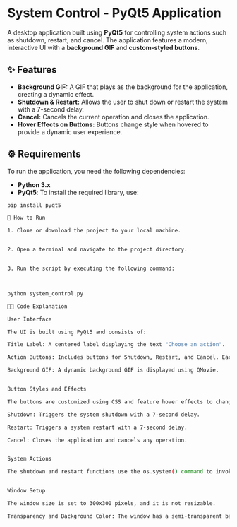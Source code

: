 
# System Control - PyQt5 Application

A desktop application built using **PyQt5** for controlling system actions such as shutdown, restart, and cancel. The application features a modern, interactive UI with a **background GIF** and **custom-styled buttons**.

## ✨ Features

- **Background GIF:** A GIF that plays as the background for the application, creating a dynamic effect.
- **Shutdown & Restart:** Allows the user to shut down or restart the system with a 7-second delay.
- **Cancel:** Cancels the current operation and closes the application.
- **Hover Effects on Buttons:** Buttons change style when hovered to provide a dynamic user experience.

## ⚙️ Requirements

To run the application, you need the following dependencies:

- **Python 3.x**
- **PyQt5**: To install the required library, use:

```bash
pip install pyqt5

🚀 How to Run

1. Clone or download the project to your local machine.


2. Open a terminal and navigate to the project directory.


3. Run the script by executing the following command:



python system_control.py

🧑‍💻 Code Explanation

User Interface

The UI is built using PyQt5 and consists of:

Title Label: A centered label displaying the text "Choose an action".

Action Buttons: Includes buttons for Shutdown, Restart, and Cancel. Each button has a hover effect.

Background GIF: A dynamic background GIF is displayed using QMovie.


Button Styles and Effects

The buttons are customized using CSS and feature hover effects to change the background color when the mouse hovers over them. Here’s the breakdown:

Shutdown: Triggers the system shutdown with a 7-second delay.

Restart: Triggers a system restart with a 7-second delay.

Cancel: Closes the application and cancels any operation.


System Actions

The shutdown and restart functions use the os.system() command to invoke system shutdown or restart.


Window Setup

The window size is set to 300x300 pixels, and it is not resizable.

Transparency and Background Color: The window has a semi-transparent background with a customized color using CSS.


